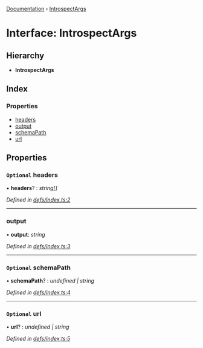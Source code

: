 [Documentation](../README.md) › [IntrospectArgs](introspectargs.md)

# Interface: IntrospectArgs

## Hierarchy

* **IntrospectArgs**

## Index

### Properties

* [headers](introspectargs.md#optional-headers)
* [output](introspectargs.md#output)
* [schemaPath](introspectargs.md#optional-schemapath)
* [url](introspectargs.md#optional-url)

## Properties

### `Optional` headers

• **headers**? : *string[]*

*Defined in [defs/index.ts:2](https://github.com/badbatch/graphql-box/blob/f3e7cda1/packages/cli/src/defs/index.ts#L2)*

___

###  output

• **output**: *string*

*Defined in [defs/index.ts:3](https://github.com/badbatch/graphql-box/blob/f3e7cda1/packages/cli/src/defs/index.ts#L3)*

___

### `Optional` schemaPath

• **schemaPath**? : *undefined | string*

*Defined in [defs/index.ts:4](https://github.com/badbatch/graphql-box/blob/f3e7cda1/packages/cli/src/defs/index.ts#L4)*

___

### `Optional` url

• **url**? : *undefined | string*

*Defined in [defs/index.ts:5](https://github.com/badbatch/graphql-box/blob/f3e7cda1/packages/cli/src/defs/index.ts#L5)*
